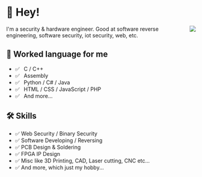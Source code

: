 # 👋 Hey!

<img align="right" src="https://github-readme-stats.vercel.app/api?username=ChestnutYueyue&show_icons=true&title_color=ff2686&icon_color=ff2686&text_color=403339&bg_color=ffffff&hide_title=true" />

I'm a security & hardware engineer. Good at software reverse engineering, software security, iot security, web, etc.

## 💬 Worked language for me

- ✅ ⁠ ⁢⁣⁡⁠ ⁢⁣⁡C / C++ 
- ✅ ⁠ ⁢⁣⁡⁠ ⁢⁣⁡Assembly
- ✅ ⁠ ⁢⁣⁡⁠ ⁢⁣⁡Python / C# / Java
- ✅ ⁠ ⁢⁣⁡⁠ ⁢⁣⁡HTML / CSS / JavaScript / PHP
- ✅ ⁠ ⁢⁣⁡⁠ ⁢⁣⁡And more...

## 🛠 Skills

- ✅   Web Security / Binary Security
- ✅   Software Developing / Reversing
- ✅   PCB Design & Soldering
- ✅   FPGA IP Design
- ✅   Misc like 3D Printing, CAD, Laser cutting, CNC etc...
- ✅   And more, which just my hobby...


